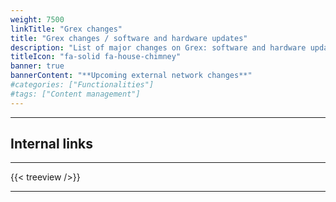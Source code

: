 ```yaml
---
weight: 7500
linkTitle: "Grex changes"
title: "Grex changes / software and hardware updates"
description: "List of major changes on Grex: software and hardware updates."
titleIcon: "fa-solid fa-house-chimney"
banner: true
bannerContent: "**Upcoming external network changes**"
#categories: ["Functionalities"]
#tags: ["Content management"]
---
```


---

<!--
This page is dedicated to the cluster updates: software, hardware, storage, ... etc.
-->

<!--
## Upcoming changes to Grex external network
---

> As you may know, for the last 12 years, Grex has been using Westgrid’s network (IPs and DNS names in .westgrid.ca, like grex.westgrid.ca, aurochs.westgrid.ca).

> This network is now being decommissioned, and we are migrating Grex’s external connection to UManitoba campus network. Grex’s new domain name will be __.hpc.umanitoba.ca__ . Grex continues to use the same CCDB user account credentials as before (that is, your Alliance or Compute Canada login/password).

> To minimize the impact on the users, migration will be rolling: we will first migrate some of the login nodes, then the rest of them. As of today, one new login node is available and uses the new UManitoba connection: __yak.hpc.umabitoba.ca__ . The yak login node should be available from both outside UManitoba campus and from the VPN. We would like you to test it by connecting to Grex using: 

{{< highlight bash >}}
ssh your-user-name@yak.hpc.umanitoba.ca 
{{< /highlight >}}

(Replace _your-user-name_ with your Alliance (Compute Canada) user name)

{{< alert type="warning" >}}
Please note that **yak** has **avx512** CPU architecture and if you have to use it for compiling your codes, they may not run on the "compute" partition that has older CPUs. Other than that, it should behave as any other old login node. The other nodes (tatanka, bison, aurochs, and the alias grex) will be migrated later this summer. 
{{< /alert >}}
-->

## Internal links
---

{{< treeview />}}

---

<!-- Changes and update:
* 
* Jan 2025: commented out old notice for network and avx512
*
-->
